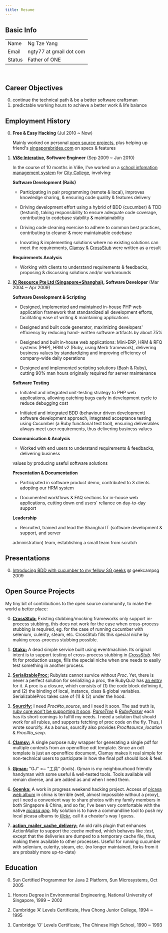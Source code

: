 ```yaml
--- 
title: Resume
---
```

## <a id="s1">Basic Info</a>

<table class="info">
  <tr>
    <td class="title">Name</td>
    <td>Ng Tze Yang</td>
  </tr>
  <tr>
    <td class="title">Email</td>
    <td>ngty77 at gmail dot com</td>
  </tr>
  <tr>
    <td class="title">Status</td>
    <td>Father of ONE</td>
  </tr>
</table><br/>

## <a id="s2">Career Objectives</a>

0. continue the technical path & be a better software craftsman
0. predictable working hours to achieve a better work & life balance

## <a id="s3">Employment History</a>

0. **Free & Easy Hacking** (Jul 2010 ~ Now)

   Mainly worked on personal <a href="#s5">open source projects</a>, plus helping up
   friend's [singaporebrides.com](http://featured.singaporebrides.com) on specs & features

0. **[Vi8e Interative](http://www.vi8e.com), Software Engineer** (Sep 2009 ~ Jun 2010)

   In the course of 10 months in Vi8e, I've worked on a
   [school infomation management system](http://en.wikipedia.org/wiki/Student_information_system)
   for [City College](http://www.citycollege.edu.sg), involving:

   **Software Development (Rails)**

     + Participating in pair programming (remote & local), improves knowledge sharing, & ensuring
       code quality & features delivery

     + Driving development effort using a hybrid of BDD (cucumber) & TDD (testunit), taking
       responsibility to ensure adequate code coverage, contributing to codebase stability &
       maintainability

     + Driving code cleaning exercise to adhere to common best practices, contributing to
       cleaner & more maintainable codebase

     + Inovating & implementing solutions where no existing solutions can meet the requirements,
       [Clamsy](http://github.com/ngty/clamsy) & [CrossStub](http://github.com/ngty/cross-stub)
       were written as a result

   **Requirements Analysis**

     + <p>Working with clients to understand requirements & feedbacks, proposing & discussing
       solutions and/or workarounds</p>

0. **[IC Resource Pte Ltd (Singapore+Shanghai)](http://icresource.com.sg), Software Developer** (Mar 2004 ~ Apr 2009)

   **Software Development & Scripting**

     + Designed, implemented and maintained in-house PHP web application framework that
     standardized all development efforts, facilitating ease of writing & maintaining
     applications

     + Designed and built code generator, maximizing developers' efficiency by reducing hand-
     written software artifacts by about 75%

     + Designed and built in-house web applications: Mini-ERP, HRM & RFQ systems (PHP), HRM v2
     (Ruby, using Merb framework), delivering business values by standardizing and improving
     efficiency of company-wide daily operations

     + Designed and implemented scripting solutions (Bash & Ruby), cutting 90% man hours
     originally required for server maintenance

   **Software Testing**

     + Initiated and integrated unit-testing strategy to PHP web applications, allowing catching
     bugs early in development cycle to reduce debugging cost

     + Initiated and integrated BDD (behaviour driven development) software development
     approach, integrated acceptance testing using Cucumber (a Ruby functional test tool),
     ensuring deliverables always meet user requirements, thus delivering business values

   **Communication & Analysis**

     + <p>Worked with end users to understand requirements & feedbacks, delivering business
     values by producing useful software solutions</p>

   **Presentation & Documentation**

     + Participated in software product demo, contributed to 3 clients adopting our HRM system

     + Documented workflows & FAQ sections for in-house web applications, cutting down end
     users' reliance on day-to-day support

   **Leadership**

     + <p>Recruited, trained and lead the Shanghai IT (software development & support, and server
     administration) team, establishing a small team from scratch</p>

## <a id="s4">Presentations</a>

0. [Introducing BDD with cucumber to my fellow SG
geeks](http://www.slideshare.net/NgTzeYang/the-lazy-developers-guide-to-bdd-with-cucumber) @ geekcampsg 2009

## <a id="s5">Open Source Projects</a>

My tiny bit of contributions to the open source community, to make the world a better place:

0. [**CrossStub:**](http://github.com/ngty/cross-stub)
Existing stubbing/mocking frameworks only support in-process stubbing, this does not work for the
case when cross-process stubbing is required, eg.  for the case of running cucumber with selenium,
culerity, steam, etc. CrossStub fills this special niche by making cross-process stubbing possible.

0. [**Otaku:**](http://github.com/ngty/otaku)
A dead simple service built using eventmachine. Its original intent is to support testing of
cross-process stubbing in [*CrossStub*](http://github.com/ngty/cross-stub). Not fit for production
usage, fills the special niche when one needs to easily test something in another process.

0. [**SerializableProc:**](http://github.com/ngty/serializable_proc)
Rubyists cannot survice without *Proc*. Yet, there is never a perfect solution for serializing a
proc, the RubyQuiz has [an entry](http://www.rubyquiz.com/quiz38.html) for it. A proc is a closure,
which consists of (1) the code block defining it, and (2) the binding of local, instance, class &
global variables. SerializableProc takes care of (1) & (2) under the hood.

0. [**Sourcify:**](http://github.com/ngty/sourcify)
I need *Proc#to_source*, and I need it soon. The sad truth is,
[ruby core won't be supporting it soon](http://redmine.ruby-lang.org/issues/show/2080).
[*ParseTree*](http://github.com/seattlerb/parsetree) &
[*RubyParser*](http://github.com/seattlerb/ruby_parser) each has its short-comings to fulfill
my needs. I need a solution that should work for all rubies, and supports fetching of proc code
on the fly. Thus, I wrote sourcify. As a bonus, sourcify also provides *Proc#source_location* &
*Proc#to_sexp*.

0. [**Clamsy:**](http://github.com/ngty/clamsy)
A single purpose ruby wrapper for generating a single pdf for multiple contexts from an openoffice
odt template. Since an odt template is just an openoffice document, Clamsy makes it real simple for
non-technical users to participate in how the final pdf should look & feel.

0. [**Gjman:**](http://github.com/ngty/gjman)
"GJ" =~ "工具" (tools). Gjman is my neighbourhood friendly handyman with some useful & well-tested
tools. Tools available will remain diverse, and are added as and when I need them.

0. [**Goenka:**](http://github.com/ngty/goenka)
A work in progress weekend hacking project. Access of [picasa web album](http://picasaweb.google.com)
in china is terrible (well, almost impossible without a proxy), yet I need a convenient way to share
photos with my family members in both Singapore & China, and so far, I've been very comfortable with
the native [*picasa app*](http://picasa.google.com/linux/). My solution is to have a commandline
tool to push my local picasa albums to [*flickr*](http://www.flickr.com), call it a cheater's way
I guess.

0. [**action\_mailer\_cache\_delivery:**](http://github.com/ngty/action_mailer_cache_delivery)
An old rails plugin that enhances ActionMailer to support the *:cache* method, which behaves like
*:test*, except that the deliveries are dumped to a temporary cache file, thus, making them
available to other processes. Useful for running cucumber with selenium, culerity, steam, etc.
(no longer maintained, forks from it are probably more up-to-date)

## <a id="s6">Education</a>

0. Sun Certified Programmer for Java 2 Platform, Sun Microsystems, Oct 2005

0. Honors Degree in Environmental Engineering, National University of Singapore, 1999 ~ 2002

0. Cambridge ‘A’ Levels Certificate, Hwa Chong Junior College, 1994 ~ 1995

0. Cambridge ‘O’ Levels Certificate, The Chinese High School, 1990 ~ 1993
